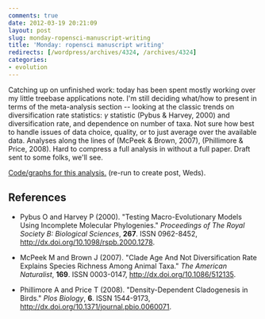 ```yaml
---
comments: true
date: 2012-03-19 20:21:09
layout: post
slug: monday-ropensci-manuscript-writing
title: 'Monday: ropensci manuscript writing'
redirects: [/wordpress/archives/4324, /archives/4324]
categories:
- evolution
---
```


Catching up on unfinished work: today has been spent mostly working over my little treebase applications note.  I'm still deciding what/how to present in terms of the meta-analysis section -- looking at the classic trends on diversification rate statistics: $\gamma$ statistic (Pybus & Harvey, 2000) and diversification rate, and dependence on number of taxa. Not sure how best to handle issues of data choice, quality, or to just average over the available data. Analyses along the lines of (McPeek & Brown, 2007), (Phillimore & Price, 2008).  Hard to compress a full analysis in without a full paper.  Draft sent to some folks, we'll see.

[Code/graphs for this analysis.](https://github.com/ropensci/treeBASE/blob/master/inst/doc/treebase/treebase.md) (re-run to create post, Weds).

## References


- Pybus O and Harvey P (2000).
"Testing Macro-Evolutionary Models Using Incomplete Molecular Phylogenies."
*Proceedings of The Royal Society B: Biological Sciences*, **267**.
ISSN 0962-8452, <a href="http://dx.doi.org/10.1098/rspb.2000.1278">http://dx.doi.org/10.1098/rspb.2000.1278</a>.

- McPeek M and Brown J (2007).
"Clade Age And Not Diversification Rate Explains Species Richness Among Animal Taxa."
*The American Naturalist*, **169**.
ISSN 0003-0147, <a href="http://dx.doi.org/10.1086/512135">http://dx.doi.org/10.1086/512135</a>.

- Phillimore A and Price T (2008).
"Density-Dependent Cladogenesis in Birds."
*Plos Biology*, **6**.
ISSN 1544-9173, <a href="http://dx.doi.org/10.1371/journal.pbio.0060071">http://dx.doi.org/10.1371/journal.pbio.0060071</a>.
